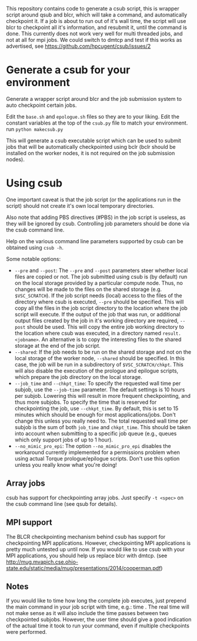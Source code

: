 This repository contains code to generate a csub script, this is wrapper script around qsub and blcr,
which will take a command, and automatically checkpoint it. If a job is about to run out of it's wall
time, the script will use blcr to checkpoint all it's information, and resubmit it, until the command
is done. This currently does not work very well for multi threaded jobs, and not at all for mpi jobs.
We could switch to dmtcp and test if this works as advertised, see https://github.com/hpcugent/csub/issues/2


Generate a csub for your environment
====================================

Generate a wrapper script around blcr and the job submission system to auto checkpoint certain jobs.

Edit the `base.sh` and `epologue.sh` files so they are to your liking.
Edit the constant variables at the top of the `csub.py` file to match your environment.
run `python makecsub.py`

This will generate a csub executable script which can be used to submit jobs that will be automatically
checkpointed using bclr (bclr should be installed on the worker nodes, it is not required on the
job submission nodes).

Using csub
==========
One important caveat is that the job script (or the applications run in the script) should not create
it's own local temporary directories.

Also note that adding PBS directives (#PBS) in the job script is useless, as they will be ignored by
csub. Controlling job parameters should be done via the csub command line.

Help on the various command line parameters supported by csub can be obtained using `csub -h`.

Some notable options:
 * `--pre` and `--post`: The `--pre` and `--post` parameters steer whether local files are copied
   or not. The job submitted using csub is (by default) run on the local storage provided by a 
   particular compute node. Thus, no changes will be made to the files on the shared storage 
   (e.g. `$VSC_SCRATCH`). If the job script needs (local) access to the files of the directory 
   where csub is executed, `--pre` should be specified. This will copy all the files in the 
   job script directory to the location where the job script will execute. If the output of the
   job that was run, or additional output files created by the job in it's working directory are
   required, `--post` should be used. This will copy the entire job working directory to the
   location where csub was executed, in a directory named `result.<jobname>`. An alternative is
   to copy the interesting files to the shared storage at the end of the job script.
 * `--shared`: If the job needs to be run on the shared storage and not on the local storage 
   of the worker node, `--shared` should be specified. In this case, the job will be run in
   a subdirectory of `$VSC_SCRATCH/chkpt`. This will also disable the execution of the 
   prologue and epilogue scripts, which prepare the job directory on the local storage.
 * `--job_time` and `--chkpt_time`: To specify the requested wall time per subjob, use 
   the `--job-time` parameter. The default settings is 10 hours per subjob. Lowering this will
   result in more frequent checkpointing, and thus more subjobs. To specify the time that is 
   reserved for checkpointing the job, use `--chkpt_time`. By default, this is set to 15 minutes
   which should be enough for most applications/jobs. Don't change this unless you really need
   to. The total requested wall time per subjob is the sum of both `job_time` and `chkpt_time`.
   This should be taken into account when submitting to a specific job queue 
   (e.g., queues which only support jobs of up to 1 hour).
 * `--no_mimic_pro_epi`: The option `--no_mimic_pro_epi` disables the workaround currently
   implemented for a permissions problem when using actual Torque prologue/epilogue scripts.
   Don't use this option unless you really know what you're doing!


Array jobs
----------

csub has support for checkpointing array jobs.  Just specify `-t <spec>` on the csub 
command line (see qsub for details).


MPI support
------------
The BLCR checkpointing mechanism behind csub has support for checkpointing MPI applications.
However, checkpointing MPI applications is pretty much untested up until now. If you would like
to use csub with your MPI applications, you should help us replace blcr with dmtcp.
(see http://mug.mvapich.cse.ohio-state.edu/static/media/mug/presentations/2014/cooperman.pdf)


Notes
------

If you would like to time how long the complete job executes, just prepend the main command
in your job script with time, e.g.: time <command>. The real time will not make sense as it
will also include the time passes between two checkpointed subjobs. However, the user time
should give a good indication of the actual time it took to run your command, even if 
multiple checkpoints were performed.
